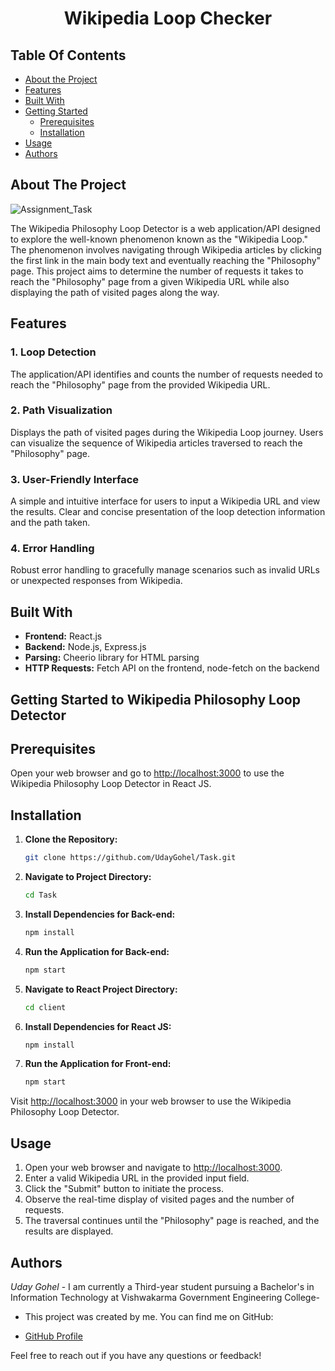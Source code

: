 
<p align="center">
  <h1 align="center">Wikipedia Loop Checker</h1>
</p>

## Table Of Contents

- [About the Project](#about-the-project)
- [Features](#features)
- [Built With](#built-with)
- [Getting Started](#getting-started)
  - [Prerequisites](#prerequisites)
  - [Installation](#installation)
- [Usage](#usage)
- [Authors](#authors)


## About The Project

![Assignment_Task](https://github.com/UdayGohel/Hackingly-Internship-Task/assets/114012274/d5661d5d-e83f-42b7-b875-57f4906e5fb7)

The Wikipedia Philosophy Loop Detector is a web application/API designed to explore the well-known phenomenon known as the "Wikipedia Loop." The phenomenon involves navigating through Wikipedia articles by clicking the first link in the main body text and eventually reaching the "Philosophy" page. This project aims to determine the number of requests it takes to reach the "Philosophy" page from a given Wikipedia URL while also displaying the path of visited pages along the way.

## Features

### 1. **Loop Detection**

The application/API identifies and counts the number of requests needed to reach the "Philosophy" page from the provided Wikipedia URL.

### 2. **Path Visualization**

Displays the path of visited pages during the Wikipedia Loop journey.
Users can visualize the sequence of Wikipedia articles traversed to reach the "Philosophy" page.

### 3. **User-Friendly Interface**

A simple and intuitive interface for users to input a Wikipedia URL and view the results.
Clear and concise presentation of the loop detection information and the path taken.

### 4. **Error Handling**

Robust error handling to gracefully manage scenarios such as invalid URLs or unexpected responses from Wikipedia.




## Built With

- **Frontend:** React.js
- **Backend:** Node.js, Express.js
- **Parsing:** Cheerio library for HTML parsing
- **HTTP Requests:** Fetch API on the frontend, node-fetch on the backend

## Getting Started to Wikipedia Philosophy Loop Detector

## Prerequisites

Open your web browser and go to [http://localhost:3000](http://localhost:3000) to use the Wikipedia Philosophy Loop Detector in React JS.

## Installation

1. **Clone the Repository:**

    ```bash
    git clone https://github.com/UdayGohel/Task.git
    ```

2. **Navigate to Project Directory:**

    ```bash
    cd Task
    ```

3. **Install Dependencies for Back-end:**

    ```bash
    npm install
    ```

4. **Run the Application for Back-end:**

    ```bash
    npm start
    ```

5. **Navigate to React Project Directory:**

    ```bash
    cd client
    ```

6. **Install Dependencies for React JS:**

    ```bash
    npm install
    ```

7. **Run the Application for Front-end:**

    ```bash
    npm start
    ```

Visit [http://localhost:3000](http://localhost:3000) in your web browser to use the Wikipedia Philosophy Loop Detector.

## Usage

1. Open your web browser and navigate to [http://localhost:3000](http://localhost:3000).
2. Enter a valid Wikipedia URL in the provided input field.
3. Click the "Submit" button to initiate the process.
4. Observe the real-time display of visited pages and the number of requests.
5. The traversal continues until the "Philosophy" page is reached, and the results are displayed.

## Authors

 _Uday Gohel_ - I am currently a Third-year student pursuing a Bachelor's in Information Technology at Vishwakarma Government Engineering College- 
 <br>
- This project was created by me. You can find me on GitHub:

- [GitHub Profile](https://github.com/UdayGohel)

Feel free to reach out if you have any questions or feedback!

